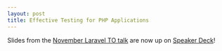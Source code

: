 ```yaml
---
layout: post
title: Effective Testing for PHP Applications 
---
```


Slides from the [November Laravel TO talk](https://www.meetup.com/Laravel-Toronto/events/242766411/) are now up on [Speaker Deck](https://speakerdeck.com/davidchchang/effective-testing-for-php-applications)!